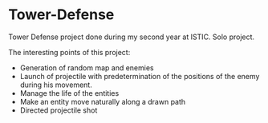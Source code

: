 # Tower-Defense
Tower Defense project done during my second year at ISTIC. Solo project.

The interesting points of this project:
- Generation of random map and enemies
- Launch of projectile with predetermination of the positions of the enemy during his movement.
- Manage the life of the entities
- Make an entity move naturally along a drawn path
- Directed projectile shot 
